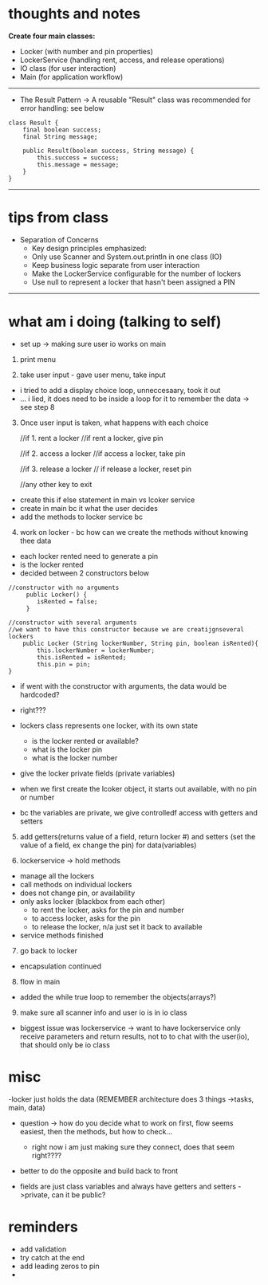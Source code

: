 # thoughts and notes

**Create four main classes:**
  - Locker (with number and pin properties)
  - LockerService (handling rent, access, and release operations)
  - IO class (for user interaction)
  - Main (for application workflow)
---
- The Result Pattern -> A reusable "Result" class was recommended for error handling: see below

```
class Result {
    final boolean success;
    final String message;

    public Result(boolean success, String message) {
        this.success = success;
        this.message = message;
    }
}
```
---
# tips from class
- Separation of Concerns
  - Key design principles emphasized:
  - Only use Scanner and System.out.println in one class (IO)
  - Keep business logic separate from user interaction
  - Make the LockerService configurable for the number of lockers
  - Use null to represent a locker that hasn't been assigned a PIN

---
# what am i doing (talking to self)
- set up -> making sure user io works on main

1. print menu

2. take user input - gave user menu, take input
- i tried to add a display choice loop, unneccesaary, took it out
- ... i lied, it does need to be inside a loop for it to remember the data -> see step 8

3. Once user input is taken, what happens with each choice 


    //if 1. rent a locker
        //if rent a locker, give pin
    
    //if 2. access a locker
        //if access a locker, take pin

    //if 3. release a locker
        // if release a locker, reset pin

    //any other key to exit

- create this if else statement in main vs lcoker service
- create in main bc it what the user decides
- add the methods to locker service bc
    
4. work on locker - bc how can we create the methods without knowing thee data
- each locker rented need to generate a pin 
- is the locker rented
- decided between 2 constructors below
```
//constructor with no arguments
     public Locker() {
        isRented = false;
     }
```

```
//constructor with several arguments
//we want to have this constructor because we are creatijgnseveral lockers
    public Locker (String lockerNumber, String pin, boolean isRented){
        this.lockerNumber = lockerNumber;
        this.isRented = isRented;
        this.pin = pin;
}
```
- if went with the constructor with arguments, the data would be hardcoded?
- right???

- lockers class represents one locker, with its own state
  - is the locker rented or available?
  - what is the locker pin
  - what is the locker number
- give the locker private fields (private variables)
- when we first create the lcoker object, it starts out available, with no pin or number
- bc the variables are private, we give controlledf access with getters and setters

5. add getters(returns value of a field, return locker #) and setters (set the value of a field, ex change the pin) for data(variables)

6. lockerservice -> hold methods
- manage all the lockers
- call methods on individual lockers
- does not change pin, or availability
- only asks locker (blackbox from each other)
  - to rent the locker, asks for the pin and number
  - to access locker, asks for the pin
  - to release the locker, n/a just set it back to available
- service methods finished

7. go back to locker
- encapsulation continued

8. flow in main
  - added the while true loop to remember the objects(arrays?)

9. make sure all scanner info and user io is in io class
- biggest issue was lockerservice -> want to have lockerservice only receive parameters and return results, not to to chat with the user(io), that should only be io class


# misc
-locker just holds the data (REMEMBER architecture does 3 things ->tasks, main, data)
- question -> how do you decide what to work on first, flow seems easiest, then the methods, but how to check... 
  - right now i am just making sure they connect, does that seem right????

- better to do the opposite and build back to front

- fields are just class variables and always have getters and setters ->private, can it be public?

# reminders

- add validation
- try catch at the end
- add leading zeros to pin
- 
